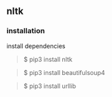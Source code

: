 ## nltk

### installation

install dependencies

> $ pip3 install nltk

> $ pip3 install beautifulsoup4

> $ pip3 install urllib

